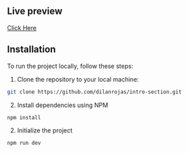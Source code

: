 ## Live preview

[Click Here](https://social-links-profile-frontend.pages.dev/)

## Installation

To run the project locally, follow these steps:

1. Clone the repository to your local machine:

```bash
git clone https://github.com/dilanrojas/intro-section.git
```

2. Install dependencies using NPM

```bash
npm install
```

2. Initialize the project

```bash
npm run dev
```
